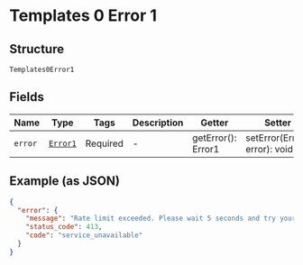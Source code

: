 
# Templates 0 Error 1

## Structure

`Templates0Error1`

## Fields

| Name | Type | Tags | Description | Getter | Setter |
|  --- | --- | --- | --- | --- | --- |
| `error` | [`Error1`](../../doc/models/error-1.md) | Required | - | getError(): Error1 | setError(Error1 error): void |

## Example (as JSON)

```json
{
  "error": {
    "message": "Rate limit exceeded. Please wait 5 seconds and try your request again.",
    "status_code": 413,
    "code": "service_unavailable"
  }
}
```

